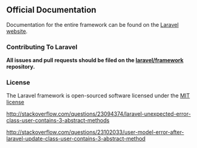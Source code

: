 ## Official Documentation

Documentation for the entire framework can be found on the [Laravel website](http://laravel.com/docs).

### Contributing To Laravel

**All issues and pull requests should be filed on the [laravel/framework](http://github.com/laravel/framework) repository.**

### License

The Laravel framework is open-sourced software licensed under the [MIT license](http://opensource.org/licenses/MIT)


http://stackoverflow.com/questions/23094374/laravel-unexpected-error-class-user-contains-3-abstract-methods


http://stackoverflow.com/questions/23102033/user-model-error-after-laravel-update-class-user-contains-3-abstract-method